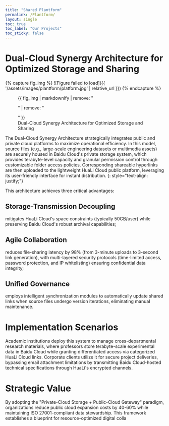 ```yaml
---
title: "Shared Plantform"
permalink: /Plantform/
layout: single
toc: true
toc_label: "Our Projects"
toc_sticky: false
---
```


# Dual-Cloud Synergy Architecture for Optimized Storage and Sharing

{% capture fig_img %}
![Figure failed to load]({{ '/assets/images/plantform/platform.jpg' | relative_url }})
{% endcapture %}

<figure>
  {{ fig_img | markdownify | remove: "<p>" | remove: "</p>" }}
  <figcaption>Dual-Cloud Synergy Architecture for Optimized Storage and Sharing</figcaption>
</figure>

The Dual-Cloud Synergy Architecture strategically integrates public and private cloud platforms to maximize operational efficiency. In this model, source files (e.g., large-scale engineering datasets or multimedia assets) are securely housed in Baidu Cloud's private storage system, which provides terabyte-level capacity and granular permission control through customizable folder access policies. Corresponding shareable hyperlinks are then uploaded to the lightweight HuaLi Cloud public platform, leveraging its user-friendly interface for instant distribution.
{: style="text-align: justify;"}

This architecture achieves three critical advantages: 

## Storage-Transmission Decoupling

mitigates HuaLi Cloud's space constraints (typically 50GB/user) while preserving Baidu Cloud's robust archival capabilities; 

## Agile Collaboration

reduces file-sharing latency by 98% (from 3-minute uploads to 3-second link generation), with multi-layered security protocols (time-limited access, password protection, and IP whitelisting) ensuring confidential data integrity; 

## Unified Governance

employs intelligent synchronization modules to automatically update shared links when source files undergo version iterations, eliminating manual maintenance.

# Implementation Scenarios

Academic institutions deploy this system to manage cross-departmental research materials, where professors store terabyte-scale experimental data in Baidu Cloud while granting differentiated access via categorized HuaLi Cloud links. Corporate clients utilize it for secure project deliveries, bypassing email attachment limitations by transmitting Baidu Cloud-hosted technical specifications through HuaLi's encrypted channels.

# Strategic Value

By adopting the "Private-Cloud Storage + Public-Cloud Gateway" paradigm, organizations reduce public cloud expansion costs by 40-60% while maintaining ISO 27001-compliant data stewardship. This framework establishes a blueprint for resource-optimized digital colla
